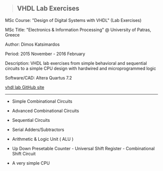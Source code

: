 > <h2>VHDL Lab Exercises</h2>

MSc Course: "Design of Digital Systems with VHDL" (Lab Exercises)

MSc Title: "Electronics & Information Processing" @ University of Patras, Greece

Author: Dimos Katsimardos

Period: 2015 November - 2016 February

Description: VHDL lab exercises from simple behavioral and sequential circuits to a simple CPU design with hardwired and microprogrammed logic

Software/CAD: Altera Quartus 7.2

[vhdl lab GitHub site](https://dimkatsi91.github.io/VHDL_Lab/)

-----------------------------------------------------------------------------------------------------------------------------


* Simple Combinational Circuits

* Advanced Combinational Circuits

* Sequential Circuits

* Serial Adders/Subtractors

* Arithmetic & Logic Unit ( ALU )

* Up Down Presetable Counter - Universal Shift Register - Combinational Shift Circuit

* A very simple CPU
